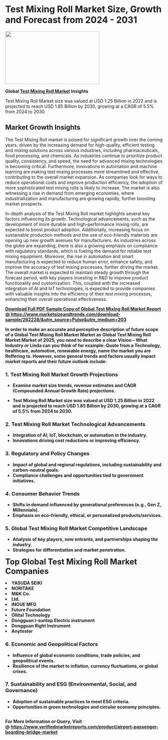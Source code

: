 <H1>Test Mixing Roll Market Size, Growth and Forecast from 2024 - 2031</H1><img class="aligncenter size-medium wp-image-584254" src="https://thirdeyenews.in/wp-content/uploads/2024/09/Global-Market-Research-300x168.jpeg" alt="" width="300" height="168" /><p><strong>Global&nbsp;<a href="https://www.marketsizeandtrends.com/download-sample/262228/&amp;utm_source=Pulse&amp;utm_medium=203">Test Mixing Roll Market</a> Insights</strong></p><p>Test Mixing Roll Market size was valued at USD 1.25 Billion in 2022 and is projected to reach USD 1.85 Billion by 2030, growing at a CAGR of 5.5% from 2024 to 2030.</p><p><h2>Market Growth Insights</h2> <p>The Test Mixing Roll market is poised for significant growth over the coming years, driven by the increasing demand for high-quality, efficient testing and mixing solutions across various industries, including pharmaceuticals, food processing, and chemicals. As industries continue to prioritize product quality, consistency, and speed, the need for advanced mixing technologies is becoming critical. Furthermore, innovations in automation and machine learning are making test mixing processes more streamlined and effective, contributing to the overall market expansion. As companies look for ways to reduce operational costs and improve production efficiency, the adoption of more sophisticated test mixing rolls is likely to increase. The market is also witnessing a rise in demand from emerging economies, where industrialization and manufacturing are growing rapidly, further boosting market prospects. <strong><a href="#"></a></strong></p> <p>In-depth analysis of the Test Mixing Roll market highlights several key factors influencing its growth. Technological advancements, such as the development of more durable and high-performance mixing rolls, are expected to boost product adoption. Additionally, increasing focus on sustainable production methods and the use of eco-friendly materials are opening up new growth avenues for manufacturers. As industries across the globe are expanding, there is also a growing emphasis on compliance with regulatory standards, which is fueling the demand for reliable test mixing equipment. Moreover, the rise in automation and smart manufacturing is expected to reduce human error, enhance safety, and improve the accuracy of test mixing processes, further driving the market. The overall market is expected to maintain steady growth through the forecast period, with key players investing in R&D to improve product functionality and customization. This, coupled with the increased integration of AI and IoT technologies, is expected to provide companies with valuable insights into the efficiency of their test mixing processes, enhancing their overall operational effectiveness. <strong><a href="#"></p><p><span class=""><strong>Download Full PDF Sample Copy of Global Test Mixing Roll Market Report</strong> @ <a href="https://www.marketsizeandtrends.com/download-sample/262228/&amp;utm_source=Pulse&amp;utm_medium=203" target="_blank">https://www.marketsizeandtrends.com/download-sample/262228/&amp;utm_source=Pulse&amp;utm_medium=203</a></span></p><p>In order to make an accurate and perceptive description of future scope of a Global&nbsp;Test Mixing Roll Market Market as Global&nbsp;Test Mixing Roll Market Market of 2025, you need to describe a clear Vision &ndash; What Industry or Linda can you think of for example: Quote from a Technology, healthcare, automotive, renewable energy, name the market you are Reffering to. However, some general trends and factors usually impact market reports and their future outlook include:</p><h3>1.&nbsp;<strong>Test Mixing Roll Market Growth Projections</strong></h3><ul><li>Examine market size trends, revenue estimates and CAGR (Compounded Annual Growth Rate) projections.</li><li><p>Test Mixing Roll Market size was valued at USD 1.25 Billion in 2022 and is projected to reach USD 1.85 Billion by 2030, growing at a CAGR of 5.5% from 2024 to 2030.</p></li></ul><h3>2.&nbsp;<strong>Test Mixing Roll Market Technological Advancements</strong></h3><ul><li>Integration of AI, IoT, blockchain, or automation in the industry.</li><li>Innovations driving cost reductions or improving efficiency.</li></ul><h3>3.&nbsp;<strong>Regulatory and Policy Changes</strong></h3><ul><li>Impact of global and regional regulations, including sustainability and carbon-neutral goals.</li><li>Compliance challenges and opportunities tied to government initiatives.</li></ul><h3>4.&nbsp;<strong>Consumer Behavior Trends</strong></h3><ul><li>Shifts in demand influenced by generational preferences (e.g., Gen Z, Millennials).</li><li>Emphasis on eco-friendly, ethical, or personalized products/services.</li></ul><h3>5.&nbsp;<strong>Global Test Mixing Roll Market Competitive Landscape</strong></h3><ul><li>Analysis of key players, new entrants, and partnerships shaping the industry.</li><li>Strategies for differentiation and market penetration.</li></ul><p data-pm-slice="1 1 []"><span style="color: inherit; font-family: inherit; font-size: 25px;">Top Global Test Mixing Roll Market Companies</span></p><div class="" data-test-id=""><p><li>YASUDA SEIKI</li><li> NORITAKE</li><li> M&K Co.</li><li> Ltd.</li><li> INOUE MFG</li><li> Future Foundation</li><li> Ollital Technology</li><li> Dongguan I-suntop Electric instrument</li><li> Dongguan Right Instrument</li><li> Anytester</li></p></div><h3>6.&nbsp;<strong>Economic and Geopolitical Factors</strong></h3><ul><li>Influence of global economic conditions, trade policies, and geopolitical events.</li><li>Resilience of the market to inflation, currency fluctuations, or global crises.</li></ul><h3>7.&nbsp;<strong>Sustainability and ESG (Environmental, Social, and Governance)</strong></h3><ul><li>Adoption of sustainable practices to meet ESG criteria.</li><li>Opportunities in green technologies and circular economy principles.</li></ul><h2><strong style="font-size: 14px;">For More Information or Query, Visit @&nbsp;</strong><a style="background-color: #ffffff; font-size: 14px;" href="https://www.marketsizeandtrends.com/report/test-mixing-roll-market/" target="_blank">https://www.verifiedmarketreports.com/product/airport-passenger-boarding-bridge-market</a></h2>
